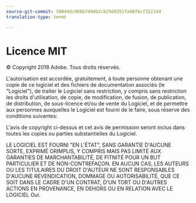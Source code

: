 ```yaml
---
source-git-commit: 30844dc968b7d94b2cb29d92917a08f6cf322144
translation-type: tm+mt

---
```

# Licence MIT

© Copyright 2018 Adobe. Tous droits réservés.

L'autorisation est accordée, gratuitement, à toute personne obtenant une copie de ce logiciel et des fichiers de documentation associés (le "Logiciel"), de traiter le Logiciel sans restriction, y compris sans restriction les droits d'utilisation, de copie, de modification, de fusion, de publication, de distribution, de sous-licence et/ou de vente du Logiciel, et de permettre aux personnes auxquelles le Logiciel est fourni de le faire, sous réserve des conditions suivantes:

L'avis de copyright ci-dessus et cet avis de permission seront inclus dans toutes les copies ou parties substantielles du Logiciel.

LE LOGICIEL EST FOURNI "EN L'ÉTAT", SANS GARANTIE D'AUCUNE SORTE, EXPRIMÉ ORIMPLIS, Y COMPRIS MAIS PAS LIMITÉ AUX GARANTIES DE MARCHANTABILITÉ, DE FITNITÉ POUR UN BUT PARTICULIER ET DE NON-CONTREFAÇON. EN AUCUN CAS, LES AUTEURS OU LES TITULAIRES DU DROIT D'AUTEUR NE SONT RESPONSABLES D'AUCUNE REVENDICATION, DOMMAGE OU AUTORISABILITÉ, QUE CE SOIT DANS LE CADRE D'UN CONTRAT, D'UN TORT OU D'AUTRES ACTIONS EN PROVENANCE, EN DEHORS OU EN RELATION AVEC LE LOGICIEL Oui.
